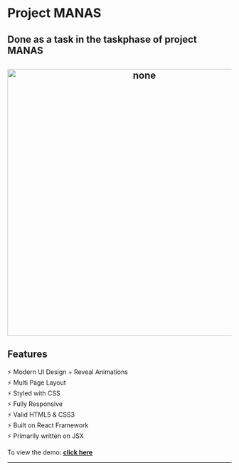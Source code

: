 # Project MANAS  
## Done as a task in the taskphase of project MANAS

<h2 align="center">
  <img src="https://github.com/Nikillanr/Manas_Last_Task_Website/examples/videopc.gif" alt="none" width="600px" />
  <br>
</h2>

## Features

⚡️ Modern UI Design + Reveal Animations\
⚡️ Multi Page Layout\
⚡️ Styled with CSS\
⚡️ Fully Responsive\
⚡️ Valid HTML5 & CSS3\
⚡️ Built on React Framework\
⚡️ Primarily written on JSX

To view the demo: **[click here](https://the-simplefolio.netlify.app/)**

---



